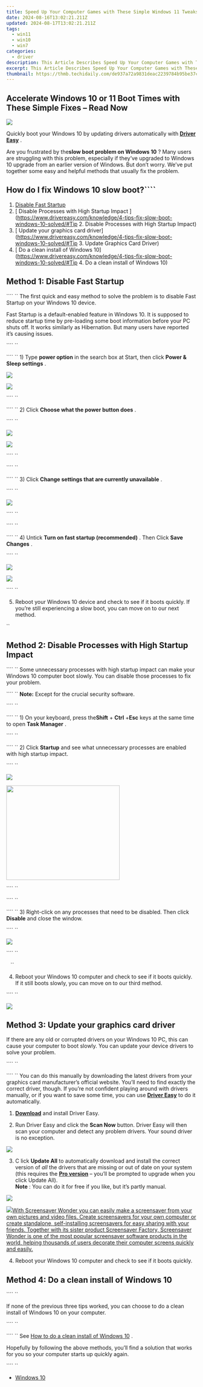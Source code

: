 ```yaml
---
title: Speed Up Your Computer Games with These Simple Windows 11 Tweaks
date: 2024-08-16T13:02:21.211Z
updated: 2024-08-17T13:02:21.211Z
tags:
  - win11
  - win10
  - win7
categories:
  - driver
description: This Article Describes Speed Up Your Computer Games with These Simple Windows 11 Tweaks
excerpt: This Article Describes Speed Up Your Computer Games with These Simple Windows 11 Tweaks
thumbnail: https://thmb.techidaily.com/de937a72a9831deac2239784b95be37c37d8202476d267d4e1560ec58a9d1f7e.jpg
---
```


## Accelerate Windows 10 or 11 Boot Times with These Simple Fixes – Read Now

![](https://images.drivereasy.com/wp-content/uploads/2017/12/img_5a387c400a760.png)

 Quickly boot your Windows 10 by updating drivers automatically with **[Driver Easy](https://tools.techidaily.com/drivereasy/download/)**  .

 Are you frustrated by the**slow boot problem on Windows 10** ? Many users are struggling with this problem, especially if they’ve upgraded to Windows 10 upgrade from an earlier version of Windows. But don’t worry. We’ve put together some easy and helpful methods that usually fix the problem.

## How do I fix Windows 10 slow boot?````

1. [Disable Fast Startup](https://tools.techidaily.com/drivereasy/download/)
2. [ Disable Processes with High Startup Impact ](<https://www.drivereasy.com/knowledge/4-tips-fix-slow-boot-windows-10-solved/#Tip> 2. Disable Processes with High Startup Impact)
3. [ Update your graphics card driver](<https://www.drivereasy.com/knowledge/4-tips-fix-slow-boot-windows-10-solved/#Tip> 3. Update Graphics Card Driver)
4. [ Do a clean install of Windows 10](<https://www.drivereasy.com/knowledge/4-tips-fix-slow-boot-windows-10-solved/#Tip> 4. Do a clean install of Windows 10)

## Method 1: Disable Fast Startup

```` `` The first quick and easy method to solve the problem is to disable Fast Startup on your Windows 10 device.

 Fast Startup is a default-enabled feature in Windows 10\. It is supposed to reduce startup time by pre-loading some boot information before your PC shuts off. It works similarly as Hibernation. But many users have reported it’s causing issues.

```` ``

```` `` 1) Type **power option**  in the search box at Start, then click **Power & Sleep settings** .

![](https://images.drivereasy.com/wp-content/uploads/2017/10/img_59e5773042997.png)
<!-- affiliate ads begin -->
<a href="https://shop.copernic.com/order/checkout.php?PRODS=41033095&QTY=1&AFFILIATE=108875&CART=1"><img src="https://secure.2checkout.com/images/merchant/8d30aa96e72440759f74bd2306c1fa3d/Copernic-2023-Affiliate-728x90-Advanced-3YR.png" border="0"></a>
<!-- affiliate ads end -->

```` ``

```` `` 2) Click **Choose what the power button does** .

```` ``

![](https://images.drivereasy.com/wp-content/uploads/2017/02/2-29.png)
<!-- affiliate ads begin -->
<a href="https://secure.2checkout.com/order/checkout.php?PRODS=4728277&QTY=1&AFFILIATE=108875&CART=1"><img src="https://secure.avangate.com/images/merchant/f7f07e7dab09533bc71247a5b29a7373/products/1_iDeviceMessageBox.png" border="0"></a>
<!-- affiliate ads end -->

```` ``

```` ``

```` `` 3) Click **Change settings that are currently unavailable** .

```` ``

![](https://images.drivereasy.com/wp-content/uploads/2017/02/3-21.png)

```` ``

```` ``

```` `` 4) Untick **Turn on fast startup (recommended)** . Then Click **Save Changes** .

```` ``

![](https://images.drivereasy.com/wp-content/uploads/2017/02/4-18.png)
<!-- affiliate ads begin -->
<a href="https://secure.2checkout.com/order/checkout.php?PRODS=4940312&QTY=1&AFFILIATE=108875&CART=1"><img src="https://secure.avangate.com/images/merchant/333ac5d90817d69113471fbb6e531bee/sps-partnership-728x90eng.png" border="0"></a>
<!-- affiliate ads end -->

```` ``

 5) Reboot your Windows 10 device and check to see if it boots quickly.  If you’re still experiencing a slow boot, you can move on to our next method.

``

## Method 2: Disable Processes with High Startup Impact

```` `` Some unnecessary processes with high startup impact can make your Windows 10 computer boot slowly. You can disable those processes to fix your problem.

```` `` **Note:**  Except for the crucial security software.

```` ``

```` `` 1) On your keyboard, press the**Shift**  \+ **Ctrl** +**Esc** keys at the same  time to open **Task Manager** .

```` ``

```` `` 2) Click **Startup**  and see what unnecessary processes are enabled with high startup impact.

```` ``

![](https://images.drivereasy.com/wp-content/uploads/2017/02/5-13.png)
<!-- affiliate ads begin -->
<a href="https://imp.i357552.net/c/5597632/863039/11832" target="_top" id="863039"><img src="//a.impactradius-go.com/display-ad/11832-863039" border="0" alt="" width="300" height="250"/></a>
<!-- affiliate ads end -->

```` ``

```` ``

```` `` 3) Right-click on any processes that need to be disabled. Then click **Disable**  and close the window.

```` ``

![](https://images.drivereasy.com/wp-content/uploads/2017/02/6-10.png)

```` ``

```` ```` ``

 4) Reboot your Windows 10 computer and check to see if it boots quickly.  If it still boots slowly, you can move on to our third method.

```` ``

<!-- affiliate ads begin -->
<a href="https://secure.2checkout.com/order/checkout.php?PRODS=3727260&QTY=1&AFFILIATE=108875&CART=1"><img src="http://www.aiseesoft.com/avangate/30p/banner.jpg" border="0"></a>
<!-- affiliate ads end -->
## Method 3: Update your graphics card driver

 If there are any old or corrupted drivers on your Windows 10 PC, this can cause your computer to boot slowly. You can update your device drivers to solve your problem.

```` ``

```` `` You can do this manually by downloading the latest drivers  from your graphics card manufacturer’s official website. You’ll need to find exactly the correct driver, though.  If you’re not confident playing around with drivers manually,  or if you want to save some time, you can use **[Driver Easy](https://tools.techidaily.com/drivereasy/download/)**  to do it automatically.

 1) **[Download](https://tools.techidaily.com/drivereasy/download/)**   and install Driver Easy.

 2) Run Driver Easy and click the **Scan Now**   button. Driver Easy will then scan your computer and detect any problem drivers. Your sound driver is no exception.

![](https://images.drivereasy.com/wp-content/uploads/2017/08/img_5992731451721.jpg)

3) C  lick **Update All** to automatically download and install the correct version of _all_  the drivers that are missing or out of date on your system (this requires the [**Pro version**](https://tools.techidaily.com/drivereasy/download/)  – you’ll be prompted to upgrade when you click Update All).  
**Note** : You can do it for free if you like, but it’s partly manual.  

![](https://images.drivereasy.com/wp-content/uploads/2017/07/img_5975c0fee6fa3.jpg)
<!-- affiliate ads begin -->
<a href="https://secure.2checkout.com/order/checkout.php?PRODS=195080&QTY=1&AFFILIATE=108875&CART=1"><img src="https://www.blumentals.net/scrwonder/images/screensaver-software.png" border="0">With Screensaver Wonder you can easily make a screensaver from your own pictures and video files. Create screensavers for your own computer or create standalone, self-installing screensavers for easy sharing with your friends. Together with its sister product Screensaver Factory, Screensaver Wonder is one of the most popular screensaver software products in the world, helping thousands of users decorate their computer screens quickly and easily.</a>
<!-- affiliate ads end -->

 4) Reboot your Windows 10 computer and check to see if it boots quickly.

## Method 4: Do a clean install of Windows 10

```` ``

 If none of the previous three tips worked, you can choose to do a clean install of Windows 10 on your computer.

```` ``

```` `` See [How to do a clean install of Windows 10](https://tools.techidaily.com/drivereasy/download/) .

 Hopefully by following the above methods, you’ll find a solution that works for you so your computer starts up quickly again.

```` ``

* [Windows 10](https://tools.techidaily.com/drivereasy/download/)

<ins class="adsbygoogle"
     style="display:block"
     data-ad-format="autorelaxed"
     data-ad-client="ca-pub-7571918770474297"
     data-ad-slot="1223367746"></ins>



<ins class="adsbygoogle"
     style="display:block"
     data-ad-client="ca-pub-7571918770474297"
     data-ad-slot="8358498916"
     data-ad-format="auto"
     data-full-width-responsive="true"></ins>


